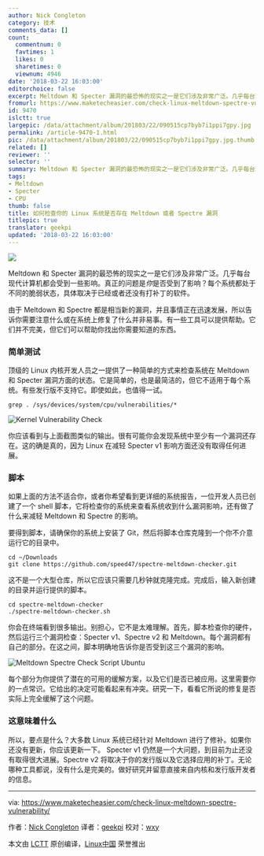 ```yaml
---
author: Nick Congleton
category: 技术
comments_data: []
count:
  commentnum: 0
  favtimes: 1
  likes: 0
  sharetimes: 0
  viewnum: 4946
date: '2018-03-22 16:03:00'
editorchoice: false
excerpt: Meltdown 和 Specter 漏洞的最恐怖的现实之一是它们涉及非常广泛。几乎每台现代计算机都会受到一些影响。真正的问题是你是否受到了影响？每个系统都处于不同的脆弱状态，具体取决于已经或者还没有打补丁的软件。
fromurl: https://www.maketecheasier.com/check-linux-meltdown-spectre-vulnerability/
id: 9470
islctt: true
largepic: /data/attachment/album/201803/22/090515cp7byb7i1ppi7gpy.jpg
permalink: /article-9470-1.html
pic: /data/attachment/album/201803/22/090515cp7byb7i1ppi7gpy.jpg.thumb.jpg
related: []
reviewer: ''
selector: ''
summary: Meltdown 和 Specter 漏洞的最恐怖的现实之一是它们涉及非常广泛。几乎每台现代计算机都会受到一些影响。真正的问题是你是否受到了影响？每个系统都处于不同的脆弱状态，具体取决于已经或者还没有打补丁的软件。
tags:
- Meltdown
- Specter
- CPU
thumb: false
title: 如何检查你的 Linux 系统是否存在 Meltdown 或者 Spectre 漏洞
titlepic: true
translator: geekpi
updated: '2018-03-22 16:03:00'
---
```


![](/data/attachment/album/201803/22/090515cp7byb7i1ppi7gpy.jpg)


Meltdown 和 Specter 漏洞的最恐怖的现实之一是它们涉及非常广泛。几乎每台现代计算机都会受到一些影响。真正的问题是*你*是否受到了影响？每个系统都处于不同的脆弱状态，具体取决于已经或者还没有打补丁的软件。


由于 Meltdown 和 Spectre 都是相当新的漏洞，并且事情正在迅速发展，所以告诉你需要注意什么或在系统上修复了什么并非易事。有一些工具可以提供帮助。它们并不完美，但它们可以帮助你找出你需要知道的东西。


### 简单测试


顶级的 Linux 内核开发人员之一提供了一种简单的方式来检查系统在 Meltdown 和 Specter 漏洞方面的状态。它是简单的，也是最简洁的，但它不适用于每个系统。有些发行版不支持它。即使如此，也值得一试。



```
grep . /sys/devices/system/cpu/vulnerabilities/*

```

![Kernel Vulnerability Check](/data/attachment/album/201803/22/090520fz2cmmqp25hf5lpz.jpg "Kernel Vulnerability Check")


你应该看到与上面截图类似的输出。很有可能你会发现系统中至少有一个漏洞还存在。这的确是真的，因为 Linux 在减轻 Specter v1 影响方面还没有取得任何进展。


### 脚本


如果上面的方法不适合你，或者你希望看到更详细的系统报告，一位开发人员已创建了一个 shell 脚本，它将检查你的系统来查看系统收到什么漏洞影响，还有做了什么来减轻 Meltdown 和 Spectre 的影响。


要得到脚本，请确保你的系统上安装了 Git，然后将脚本仓库克隆到一个你不介意运行它的目录中。



```
cd ~/Downloads
git clone https://github.com/speed47/spectre-meltdown-checker.git

```

这不是一个大型仓库，所以它应该只需要几秒钟就克隆完成。完成后，输入新创建的目录并运行提供的脚本。



```
cd spectre-meltdown-checker
./spectre-meltdown-checker.sh

```

你会在终端看到很多输出。别担心，它不是太难理解。首先，脚本检查你的硬件，然后运行三个漏洞检查：Specter v1、Spectre v2 和 Meltdown。每个漏洞都有自己的部分。在这之间，脚本明确地告诉你是否受到这三个漏洞的影响。


![Meltdown Spectre Check Script Ubuntu](/data/attachment/album/201803/22/090523v7za1see87c3eyed.jpg "Meltdown Spectre Check Script Ubuntu")


每个部分为你提供了潜在的可用的缓解方案，以及它们是否已被应用。这里需要你的一点常识。它给出的决定可能看起来有冲突。研究一下，看看它所说的修复是否实际上完全缓解了这个问题。


### 这意味着什么


所以，要点是什么？大多数 Linux 系统已经针对 Meltdown 进行了修补。如果你还没有更新，你应该更新一下。 Specter v1 仍然是一个大问题，到目前为止还没有取得很大进展。Spectre v2 将取决于你的发行版以及它选择应用的补丁。无论哪种工具都说，没有什么是完美的。做好研究并留意直接来自内核和发行版开发者的信息。




---


via: <https://www.maketecheasier.com/check-linux-meltdown-spectre-vulnerability/>


作者：[Nick Congleton](https://www.maketecheasier.com/author/nickcongleton/) 译者：[geekpi](https://github.com/geekpi) 校对：[wxy](https://github.com/wxy)


本文由 [LCTT](https://github.com/LCTT/TranslateProject) 原创编译，[Linux中国](https://linux.cn/) 荣誉推出